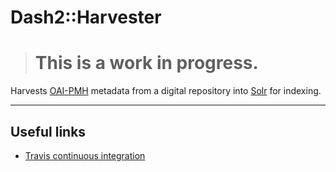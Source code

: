 # Dash2::Harvester

> # This is a work in progress. 
<!-- TODO remove the above when it's no longer true -->

Harvests [OAI-PMH](http://www.openarchives.org/pmh/) metadata from a digital repository into
[Solr](http://lucene.apache.org/solr/) for indexing.

<!-- TODO: Figure out gem publishing and then uncomment/test these instructions -->
<!-- ## Installation -->

<!-- Add this line to your application's Gemfile: -->

<!-- ```ruby -->
<!-- gem 'dash2-harvester' -->
<!-- ``` -->

<!-- And then execute: -->

<!--     $ bundle -->

<!-- Or install it yourself as: -->

<!--     $ gem install dash2-harvester -->

<!-- TODO: Write usage instructions here -->
<!-- ## Usage -->

<!-- TODO: fix github URL and put this back-->
<!-- ## Contributing -->
<!-- 1. Fork it ( https://github.com/[my-github-username]/dash2-harvester/fork ) -->
<!-- 2. Create your feature branch (`git checkout -b my-new-feature`) -->
<!-- 3. Commit your changes (`git commit -am 'Add some feature'`) -->
<!-- 4. Push to the branch (`git push origin my-new-feature`) -->
<!-- 5. Create a new Pull Request -->

---

## Useful links

- [Travis continuous integration](https://travis-ci.org/CDLUC3/dash2-harvester)


